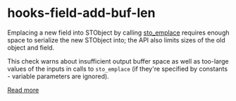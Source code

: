 # hooks-field-add-buf-len

Emplacing a new field into STObject by calling [sto_emplace](https://xrpl-hooks.readme.io/reference/sto_emplace) requires enough space to serialize the new STObject into; the API also limits sizes of the old object and field.

This check warns about insufficient output buffer space as well as too-large values of the inputs in calls to `sto_emplace` (if they're specified by constants - variable parameters are ignored).

[Read more](https://xrpl-hooks.readme.io/docs/serialized-objects)

